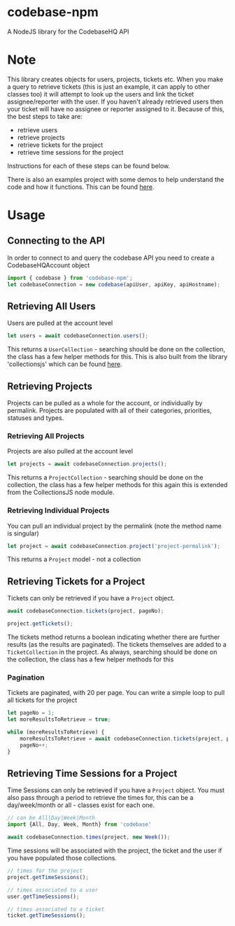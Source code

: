 # codebase-npm
A NodeJS library for the CodebaseHQ API

# Note
This library creates objects for users, projects, tickets etc.
When you make a query to retrieve tickets (this is just an example, it can apply to other classes too) it will attempt to look up the users and link the ticket assignee/reporter with the user.
If you haven't already retrieved users then your ticket will have no assignee or reporter assigned to it. Because of this, the best steps to take are:

- retrieve users
- retrieve projects
- retrieve tickets for the project
- retrieve time sessions for the project

Instructions for each of these steps can be found below.

There is also an examples project with some demos to help understand the code and how it functions. This can be found [here](https://github.com/jaymeh/codebase-npm-examples).

# Usage
## Connecting to the API
In order to connect to and query the codebase API you need to create a CodebaseHQAccount object

```js
import { codebase } from 'codebase-npm';
let codebaseConnection = new codebase(apiUser, apiKey, apiHostname);
```

## Retrieving All Users
Users are pulled at the account level

```js
let users = await codebaseConnection.users();
```

This returns a `UserCollection` - searching should be done on the collection, the class has a few helper methods for this. This is also built from the library 'collectionsjs' which can be found [here](http://www.collectionsjs.com/).

## Retrieving Projects
Projects can be pulled as a whole for the account, or individually by permalink.
Projects are populated with all of their categories, priorities, statuses and types.

### Retrieving All Projects
Projects are also pulled at the account level

```js
let projects = await codebaseConnection.projects();
```

This returns a `ProjectCollection` - searching should be done on the collection, the class has a few helper methods for this again this is extended from the CollectionsJS node module.

### Retrieving Individual Projects
You can pull an individual project by the permalink (note the method name is singular)

```js
let project = await codebaseConnection.project('project-permalink');
```

This returns a `Project` model - not a collection



## Retrieving Tickets for a Project
Tickets can only be retrieved if you have a `Project` object.

```js
await codebaseConnection.tickets(project, pageNo);

project.getTickets();
```

The tickets method returns a boolean indicating whether there are further results (as the results are paginated).
The tickets themselves are added to a `TicketCollection` in the project. As always, searching should be done on the collection, the class has a few helper methods for this


### Pagination
Tickets are paginated, with 20 per page. You can write a simple loop to pull all tickets for the project

```js
let pageNo = 1;
let moreResultsToRetrieve = true;

while (moreResultsToRetrieve) {
    moreResultsToRetrieve = await codebaseConnection.tickets(project, pageNo);
    pageNo++;
}
```



## Retrieving Time Sessions for a Project
Time Sessions can only be retrieved if you have a `Project` object.
You must also pass through a period to retrieve the times for, this can be a day/week/month or all - classes exist for each one.

```js
// can be All|Day|Week|Month
import {All, Day, Week, Month} from 'codebase'

await codebaseConnection.times(project, new Week());
```

Time sessions will be associated with the project, the ticket and the user if you have populated those collections.

```js
// times for the project
project.getTimeSessions();

// times associated to a user
user.getTimeSessions();

// times associated to a ticket
ticket.getTimeSessions();
```

